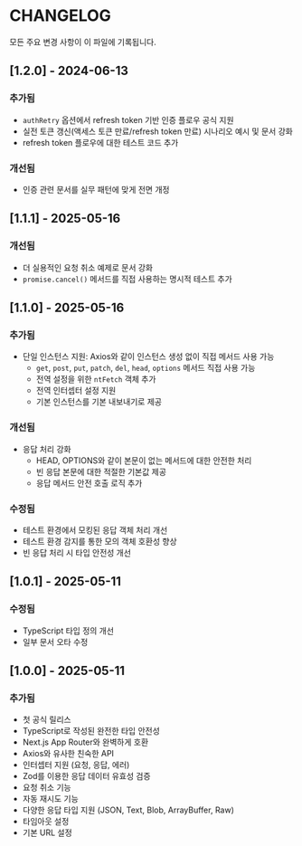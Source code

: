 # CHANGELOG

모든 주요 변경 사항이 이 파일에 기록됩니다.

## [1.2.0] - 2024-06-13

### 추가됨

- `authRetry` 옵션에서 refresh token 기반 인증 플로우 공식 지원
- 실전 토큰 갱신(액세스 토큰 만료/refresh token 만료) 시나리오 예시 및 문서 강화
- refresh token 플로우에 대한 테스트 코드 추가

### 개선됨

- 인증 관련 문서를 실무 패턴에 맞게 전면 개정

## [1.1.1] - 2025-05-16

### 개선됨

- 더 실용적인 요청 취소 예제로 문서 강화
- `promise.cancel()` 메서드를 직접 사용하는 명시적 테스트 추가

## [1.1.0] - 2025-05-16

### 추가됨

- 단일 인스턴스 지원: Axios와 같이 인스턴스 생성 없이 직접 메서드 사용 가능
  - `get`, `post`, `put`, `patch`, `del`, `head`, `options` 메서드 직접 사용 가능
  - 전역 설정을 위한 `ntFetch` 객체 추가
  - 전역 인터셉터 설정 지원
  - 기본 인스턴스를 기본 내보내기로 제공

### 개선됨

- 응답 처리 강화
  - HEAD, OPTIONS와 같이 본문이 없는 메서드에 대한 안전한 처리
  - 빈 응답 본문에 대한 적절한 기본값 제공
  - 응답 메서드 안전 호출 로직 추가

### 수정됨

- 테스트 환경에서 모킹된 응답 객체 처리 개선
- 테스트 환경 감지를 통한 모의 객체 호환성 향상
- 빈 응답 처리 시 타입 안전성 개선

## [1.0.1] - 2025-05-11

### 수정됨

- TypeScript 타입 정의 개선
- 일부 문서 오타 수정

## [1.0.0] - 2025-05-11

### 추가됨

- 첫 공식 릴리스
- TypeScript로 작성된 완전한 타입 안전성
- Next.js App Router와 완벽하게 호환
- Axios와 유사한 친숙한 API
- 인터셉터 지원 (요청, 응답, 에러)
- Zod를 이용한 응답 데이터 유효성 검증
- 요청 취소 기능
- 자동 재시도 기능
- 다양한 응답 타입 지원 (JSON, Text, Blob, ArrayBuffer, Raw)
- 타임아웃 설정
- 기본 URL 설정

